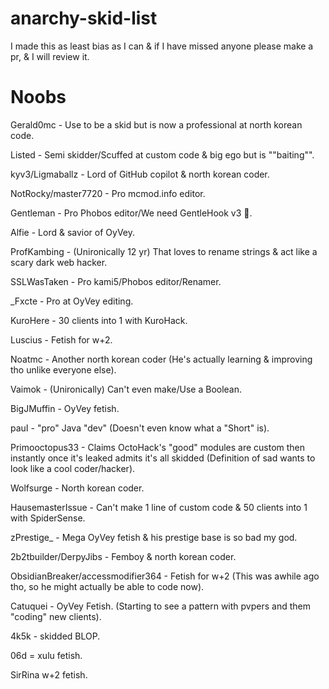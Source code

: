 # anarchy-skid-list
I made this as least bias as I can & if I have missed anyone please make a pr, & I will review it.

# Noobs
Gerald0mc - Use to be a skid but is now a professional at north korean code.

Listed - Semi skidder/Scuffed at custom code & big ego but is ""baiting"".

kyv3/Ligmaballz - Lord of GitHub copilot & north korean coder.

NotRocky/master7720 - Pro mcmod.info editor.

Gentleman - Pro Phobos editor/We need GentleHook v3 :pray:.

Alfie - Lord & savior of OyVey.

ProfKambing - (Unironically 12 yr) That loves to rename strings & act like a scary dark web hacker.

SSLWasTaken - Pro kami5/Phobos editor/Renamer.

_Fxcte - Pro at OyVey editing.

KuroHere - 30 clients into 1 with KuroHack.

Luscius - Fetish for w+2.

Noatmc - Another north korean coder (He's actually learning & improving tho unlike everyone else).

Vaimok - (Unironically) Can't even make/Use a Boolean.

BigJMuffin - OyVey fetish.

pauI - "pro" Java "dev" (Doesn't even know what a "Short" is).

Primooctopus33 - Claims OctoHack's "good" modules are custom then instantly once it's leaked admits it's all skidded (Definition of sad wants to look like a cool coder/hacker).

Wolfsurge - North korean coder.

HausemasterIssue - Can't make 1 line of custom code & 50 clients into 1 with SpiderSense.

zPrestige_ - Mega OyVey fetish & his prestige base is so bad my god.

2b2tbuilder/DerpyJibs - Femboy & north korean coder.

ObsidianBreaker/accessmodifier364 - Fetish for w+2 (This was awhile ago tho, so he might actually be able to code now).

Catuquei - OyVey Fetish. (Starting to see a pattern with pvpers and them "coding" new clients).

4k5k - skidded BLOP.

06d = xulu fetish.

SirRina w+2 fetish.
